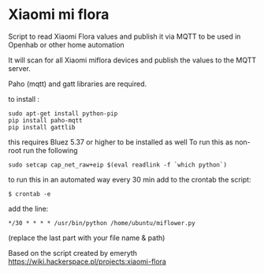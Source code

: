 # Xiaomi mi flora

Script to read Xiaomi Flora values and publish it via MQTT to be used in Openhab or other home automation

It will scan for all Xiaomi miflora devices and publish the values to the MQTT server.

Paho (mqtt) and gatt libraries are required.

to install :
```
sudo apt-get install python-pip
pip install paho-mqtt
pip install gattlib
```

this requires Bluez 5.37 or higher to be installed as well
To run this as non-root run the following
```
sudo setcap cap_net_raw+eip $(eval readlink -f `which python`)
```

to run this in an automated way every 30 min add to the crontab the script:
```
$ crontab -e
```
add the line:
```
*/30 * * * * /usr/bin/python /home/ubuntu/miflower.py
```
(replace the last part with your file name & path)

Based on the script created by emeryth https://wiki.hackerspace.pl/projects:xiaomi-flora

